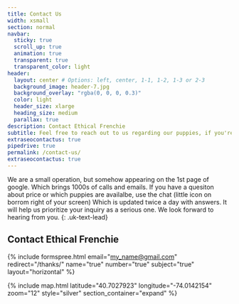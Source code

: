 ```yaml
---
title: Contact Us
width: xsmall
section: normal
navbar:
  sticky: true
  scroll_up: true
  animation: true
  transparent: true
  transparent_color: light
header:
  layout: center # Options: left, center, 1-1, 1-2, 1-3 or 2-3
  background_image: header-7.jpg
  background_overlay: "rgba(0, 0, 0, 0.3)"
  color: light
  header_size: xlarge
  heading_size: medium
  parallax: true
description: Contact Ethical Frenchie
subtitle: Feel free to reach out to us regarding our puppies, if you're only now, use the chat!
extraseocontactus: true
pipedrive: true
permalink: /contact-us/
extraseocontactus: true
---
```


We are a small operation, but somehow appearing on the 1st page of google. Which brings 1000s of calls and emails. If you have a quesiton about price or which puppies are availalbe, use the chat (little icon on borrom right of your screen) Which is updated twice a day with answers. It will help us prioritize your inquiry as a serious one. We look forward to hearing from you.
{: .uk-text-lead}


## Contact Ethical Frenchie
{% include formspree.html email="my_name@gmail.com" redirect="/thanks/" name="true" number="true" subject="true" layout="horizontal" %}

{% include map.html 
  latitude="40.7027923" 
  longitude="-74.0142154" 
  zoom="12" 
  style="silver" 
  section_container="expand"
  %}

